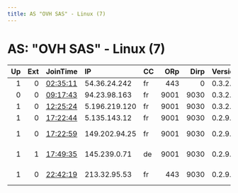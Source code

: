 ```yaml
---
title: AS "OVH SAS" - Linux (7)
---
```


# AS: "OVH SAS" - Linux (7)

|   Up |   Ext | JoinTime                                                                                   | IP            | CC   |   ORp |   Dirp | Version   | Contact                        | Nickname      |   eFamMembers |
|-----:|------:|:-------------------------------------------------------------------------------------------|:--------------|:-----|------:|-------:|:----------|:-------------------------------|:--------------|--------------:|
|    1 |     0 | [02:35:11](https://atlas.torproject.org/#details/69F40882A13D1FB04F379D0BCEA9B821C92A013C) | 54.36.24.242  | fr   |   443 |      0 | 0.3.2.9   | None                           | f2018         |             1 |
|    0 |     0 | [09:17:43](https://atlas.torproject.org/#details/195D09249CF91CAE497B3CF784212FE25446B150) | 94.23.98.163  | fr   |  9001 |   9030 | 0.3.2.9   | bardbobz                       | bardibobz     |             1 |
|    1 |     0 | [12:25:24](https://atlas.torproject.org/#details/5BE17AE3F3CA671E8BFFA0B788F85DCC4EB48E2F) | 5.196.219.120 | fr   |  9001 |   9030 | 0.3.2.9   | admin@ytminecraft.de           | WTFisgoingon2 |             1 |
|    1 |     0 | [17:22:44](https://atlas.torproject.org/#details/BE217DE3B0C2ECFD7D718605930251C87C8B319D) | 5.135.143.12  | fr   |  9001 |   9030 | 0.2.9.11  | cat &lt;cat@cat.cat&gt;        | cat           |             1 |
|    1 |     0 | [17:22:59](https://atlas.torproject.org/#details/F5B9F41963D9EAB9D4623F4C5A87B472A471A05A) | 149.202.94.25 | fr   |  9001 |   9030 | 0.2.9.11  | pshop &lt;admin@proxy.shop&gt; | proxydotshop  |             1 |
|    1 |     1 | [17:49:35](https://atlas.torproject.org/#details/CF5CA6C6131141AEA82533148238A29A145900A9) | 145.239.0.71  | de   |  9001 |   9030 | 0.2.9.14  | tor-operator@soleria.eu        | soleria       |             1 |
|    1 |     0 | [22:42:19](https://atlas.torproject.org/#details/4773A7A39E48AFB8C748CF6E0273D24C8154C0D8) | 213.32.95.53  | fr   |   443 |   9030 | 0.2.9.14  | Lucas &lt;root AT hostino do   | Europa        |             1 |
